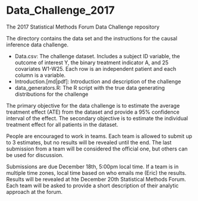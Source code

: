 # Data_Challenge_2017
The 2017 Statistical Methods Forum Data Challenge repository

The directory contains the data set and the instructions for the causal inference data challenge.

* Data.csv: The challenge dataset. Includes a subject ID variable, the outcome of interest Y, the binary treatment indicator A, and 25 covariates W1-W25. Each row is an independent patient and each column is a variable.
* Introduction.[md|pdf]: Introduction and description of the challenge
* data_generators.R: The R script with the true data generating distributions for the challenge

The primary objective for the data challenge is to estimate the average treatment effect (ATE) from the dataset and provide a 95% confidence interval of the effect. The secondary objective is to estimate the individual treatment effect for all patients in the dataset.

People are encouraged to work in teams. Each team is allowed to submit up to 3 estimates, but no results will be revealed until the end. The last submission from a team will be considered the official one, but others can be used for discussion.

Submissions are due December 18th, 5:00pm local time. If a team is in multiple time zones, local time based on who emails me (Eric) the results. Results will be revealed at hte December 20th Statistical Methods Forum. Each team will be asked to provide a short description of their analytic approach at the forum.
